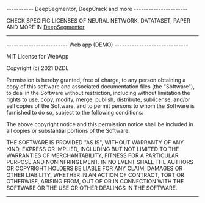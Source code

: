 ----------- DeepSegmentor, DeepCrack and more ----------------------

CHECK SPECIFIC LICENSES OF NEURAL NETWORK, DATATASET, PAPER AND MORE IN
[DeepSegmentor](https://github.com/yhlleo/DeepSegmentor)


---------------------------------------------------------------------

------------------------- Web app (DEMO) ------------------------------

MIT License for WebApp

Copyright (c) 2021 DZDL

Permission is hereby granted, free of charge, to any person obtaining a copy
of this software and associated documentation files (the "Software"), to deal
in the Software without restriction, including without limitation the rights
to use, copy, modify, merge, publish, distribute, sublicense, and/or sell
copies of the Software, and to permit persons to whom the Software is
furnished to do so, subject to the following conditions:

The above copyright notice and this permission notice shall be included in all
copies or substantial portions of the Software.

THE SOFTWARE IS PROVIDED "AS IS", WITHOUT WARRANTY OF ANY KIND, EXPRESS OR
IMPLIED, INCLUDING BUT NOT LIMITED TO THE WARRANTIES OF MERCHANTABILITY,
FITNESS FOR A PARTICULAR PURPOSE AND NONINFRINGEMENT. IN NO EVENT SHALL THE
AUTHORS OR COPYRIGHT HOLDERS BE LIABLE FOR ANY CLAIM, DAMAGES OR OTHER
LIABILITY, WHETHER IN AN ACTION OF CONTRACT, TORT OR OTHERWISE, ARISING FROM,
OUT OF OR IN CONNECTION WITH THE SOFTWARE OR THE USE OR OTHER DEALINGS IN THE
SOFTWARE.

-------------------------------------------------------------------------
